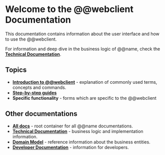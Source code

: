 # Welcome to the @@webclient Documentation

This documentation contains information about the user interface and how to use the @@webclient.

For information and deep dive in the business logic of @@name, check the **[Technical Documentation](https://docs.erp.net/tech)**.

## Topics
 
- **[Introduction to @@webclient](./introduction/index.md)** - explanation of commonly used terms, concepts and commands.
- **[Step-by-step guides](./introduction/how-to/index.md)**
- **Specific functionality** - forms which are specific to the @@webclient

## Other documentations

- **[All docs](https://docs.erp.net)** - root container for all @@name documentations.
- **[Technical Documentation](https://docs.erp.net/tech)** - business logic and implementation information.
- **[Domain Model](https://erpnetdocs.github.io/model)** - reference information about the business entities.
- **[Developer Documentation](https://erpnetdocs.github.io/dev)** - information for developers.
